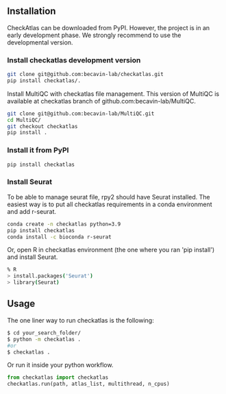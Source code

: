 ## Installation

CheckAtlas can be downloaded from PyPI. However, the project is in an early development phase. We strongly recommend to use the developmental version.

### Install checkatlas development version

```bash
git clone git@github.com:becavin-lab/checkatlas.git
pip install checkatlas/.
```

Install MultiQC with checkatlas file management. This version of MultiQC is available at checkatlas branch of github.com:becavin-lab/MultiQC.

```bash
git clone git@github.com:becavin-lab/MultiQC.git
cd MultiQC/
git checkout checkatlas
pip install .
```

### Install it from PyPI

```bash
pip install checkatlas
```

### Install Seurat

To be able to manage seurat file, rpy2 should have Seurat installed. The easiest way is to put all checkatlas requirements in a conda environment and add r-seurat.

```bash
conda create -n checkatlas python=3.9
pip install checkatlas
conda install -c bioconda r-seurat
```

Or, open R in checkatlas environment (the one where you ran 'pip install') and install Seurat.

```bash
% R
> install.packages('Seurat')
> library(Seurat)
```


## Usage

The one liner way to run checkatlas is the following:

```bash
$ cd your_search_folder/
$ python -m checkatlas .
#or
$ checkatlas .
```

Or run it inside your python workflow.

```py
from checkatlas import checkatlas
checkatlas.run(path, atlas_list, multithread, n_cpus)
```